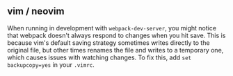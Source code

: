 ## vim / neovim

When running in development with `webpack-dev-server`, you might notice that webpack doesn't always respond to changes when you hit save. This is because vim's default saving strategy sometimes writes directly to the original file, but other times renames the file and writes to a temporary one, which causes issues with watching changes. To fix this, add `set backupcopy=yes` in your `.vimrc`.
